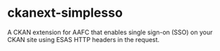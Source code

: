 # ckanext-simplesso

A CKAN extension for AAFC that enables single sign-on (SSO) on your CKAN site using
ESAS HTTP headers in the request.

